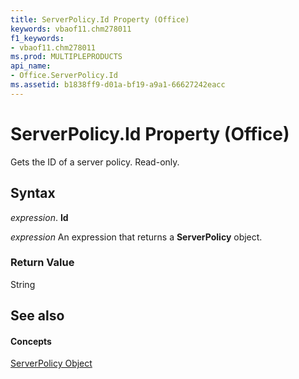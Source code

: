 ```yaml
---
title: ServerPolicy.Id Property (Office)
keywords: vbaof11.chm278011
f1_keywords:
- vbaof11.chm278011
ms.prod: MULTIPLEPRODUCTS
api_name:
- Office.ServerPolicy.Id
ms.assetid: b1838ff9-d01a-bf19-a9a1-66627242eacc
---
```



# ServerPolicy.Id Property (Office)

Gets the ID of a server policy. Read-only.


## Syntax

 _expression_. **Id**

 _expression_ An expression that returns a **ServerPolicy** object.


### Return Value

String


## See also


#### Concepts


[ServerPolicy Object](serverpolicy-object-office.md)

